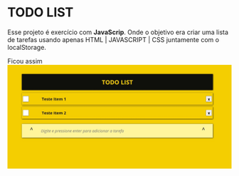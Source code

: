 # TODO LIST

Esse projeto é exercício com  **JavaScrip**. Onde o objetivo era criar uma lista de tarefas usando apenas HTML | JAVASCRIPT | CSS juntamente com o localStorage.

Ficou assim
![Tela do TodoList](https://github.com/Maryucha/ToDoList-JavaScript/blob/master/tela.jpg?raw=true)

